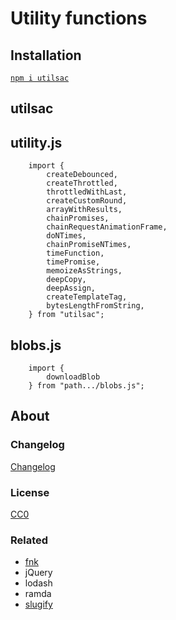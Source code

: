 # Utility functions

## Installation

[`npm i utilsac`](https://www.npmjs.com/package/utilsac)

## utilsac

## utility.js

```
    import {
        createDebounced,
        createThrottled,
		throttledWithLast,
        createCustomRound,
        arrayWithResults,
        chainPromises,
        chainRequestAnimationFrame,
        doNTimes,
        chainPromiseNTimes,
        timeFunction,
        timePromise,
        memoizeAsStrings,
        deepCopy,
        deepAssign,
        createTemplateTag,
        bytesLengthFromString,
    } from "utilsac";
```

## blobs.js

```
    import {
        downloadBlob
    } from "path.../blobs.js";
```

## About

### Changelog

[Changelog](./changelog.md)


### License

[CC0](./license.txt)

### Related

 * [fnk](https://github.com/seanohue/fnk)
 * jQuery
 * lodash
 * ramda
 * [slugify](https://github.com/sindresorhus/slugify)
